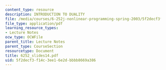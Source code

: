 ```yaml
---
content_type: resource
description: INTRODUCTION TO DUALITY
file: /media/courses/6-252j-nonlinear-programming-spring-2003/5f2decf3f14c3ee16e2dbbbb8669a386_6252_slides14.pdf
file_type: application/pdf
learning_resource_types:
- Lecture Notes
ocw_type: OCWFile
parent_title: Lecture Notes
parent_type: CourseSection
resourcetype: Document
title: 6252_slides14.pdf
uid: 5f2decf3-f14c-3ee1-6e2d-bbbb8669a386
---
```

